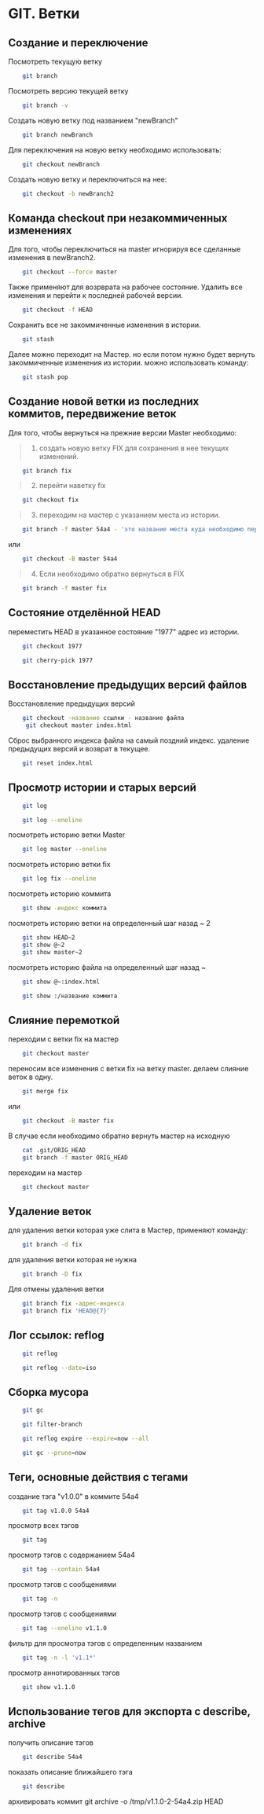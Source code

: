 # GIT. Ветки

## Создание и переключение
Посмотреть текущую ветку
```sh
	git branch
```

Посмотреть версию текущей ветку
```sh
	git branch -v
```

Создать новую ветку под названием "newBranch"
```sh
	git branch newBranch
```

Для переключения на новую ветку необходимо использовать:
```sh
	git checkout newBranch
```

Создать новую ветку и переключиться на нее:
```sh
	git checkout -b newBranch2
```

## Команда checkout при незакоммиченных изменениях

Для того, чтобы переключиться на master игнорируя все сделанные изменения в newBranch2.

```sh
	git checkout --force master
```

Также применяют для возрврата на рабочее состояние. Удалить все изменения и перейти к последней рабочей версии.
```sh
	git checkout -f HEAD
```


Сохранить все не закоммиченные изменения в истории.
```sh
	git stash
```
Далее можно переходит на Мастер. но если потом нужно будет вернуть закоммиченные изменения из истории.
можно использовать команду:
```sh
	git stash pop
```

## Создание новой ветки из последних коммитов, передвижение веток

Для того, чтобы вернуться на прежние версии Master
необходимо:

> 1. создать новую ветку FIX для сохранения в нее текущих изменений. 
```sh
	git branch fix
```

> 2. перейти наветку fix 
```sh
	git checkout fix
```

> 3. переходим на мастер с указанием места из истории.

```sh
	git branch -f master 54a4 - 'это название места куда необходимо переключиться'  
```
или

```sh
	git checkout -В master 54a4  
```

> 4. Если необходимо обратно вернуться в FIX

```sh
	git branch -f master fix  
```

## Состояние отделённой HEAD

 переместить HEAD в указанное состояние "1977" адрес из истории.
```sh
	git checkout 1977 
```


```sh
	git cherry-pick 1977 
```


## Восстановление предыдущих версий файлов

Восстановление предыдущих версий
```sh
	git checkout -название ссылки - название файла
	 git checkout master index.html
```

Сброс выбранного индекса файла на самый поздний индекс.
удаление предыдущих версий и возврат в текущее.
```sh
	git reset index.html
```

## Просмотр истории и старых версий

```sh
	git log
```

```sh
	git log --oneline
```
посмотреть историю ветки Master
```sh
	git log master --oneline
```
посмотреть историю ветки fix
```sh
	git log fix --oneline
```


посмотреть историю коммита
```sh
	git show -индекс коммита
```

посмотреть историю ветки на определенный шаг назад ~ 2
```sh
	git show HEAD~2
	git show @~2
	git show master~2
```

посмотреть историю файла  на определенный шаг назад ~
```sh
	git show @~:index.html
```

```sh
	git show :/название коммита
```

## Слияние перемоткой
переходим с ветки fix на мастер
```sh
	git checkout master
```

переносим все изменения с ветки  fix на ветку master. делаем слияние веток в одну.
```sh
	git merge fix
```
или
```sh
	git checkout -B master fix
```


В случае если необходимо обратно вернуть мастер на исходную
```sh
	cat .git/ORIG_HEAD
	git branch -f master ORIG_HEAD
```

переходим на мастер	
```sh
	git checkout master
```

## Удаление веток
для удаления ветки которая уже слита в Мастер, применяют команду:
```sh
	git branch -d fix
```

для удаления ветки которая не нужна
```sh
	git branch -D fix
```

Для отмены удаления ветки
```sh
	git branch fix -адрес-индекса
	git branch fix 'HEAD@{7}'
```

## Лог ссылок: reflog

```sh
	git reflog

	git reflog --date=iso
```

## Сборка мусора

```sh
	git gc

	git filter-branch

	git reflog expire --expire=now --all

	git gc --prune=now
```

## Теги, основные действия с тегами
создание тэга "v1.0.0" в коммите 54a4
```sh
	git tag v1.0.0 54a4
```
просмотр всех тэгов
```sh
	git tag
```
просмотр тэгов с содержанием 54a4
```sh
	git tag --contain 54a4
```

просмотр тэгов с сообщениями
```sh
	git tag -n
```

просмотр тэгов с сообщениями
```sh
	git tag --oneline v1.1.0
```

фильтр для просмотра тэгов с определенным названием
```sh
	git tag -n -l 'v1.1*'
```

просмотр аннотированных тэгов
```sh
	git show v1.1.0
```

## Использование тегов для экспорта с describe, archive
получить описание тэгов
```sh
	git describe 54a4
```

показать описание ближайшего тэга
```sh
	git describe
```

архивировать коммит
	git archive -o /tmp/v1.1.0-2-54a4.zip HEAD
```
